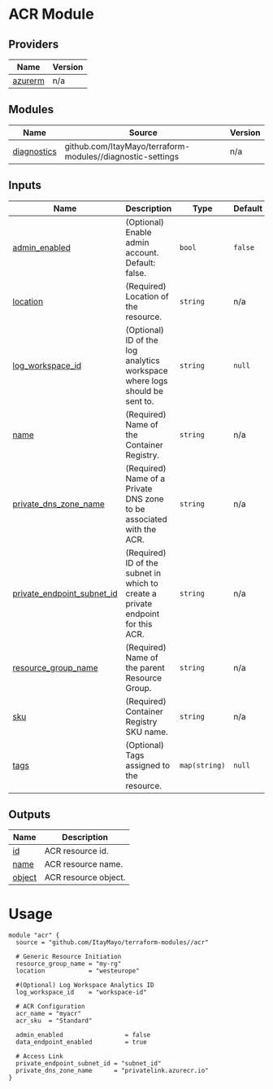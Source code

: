 <!-- BEGIN_TF_DOCS -->
# ACR Module

## Providers

| Name | Version |
|------|---------|
| <a name="provider_azurerm"></a> [azurerm](#provider\_azurerm) | n/a |

## Modules

| Name | Source | Version |
|------|--------|---------|
| <a name="module_diagnostics"></a> [diagnostics](#module\_diagnostics) | github.com/ItayMayo/terraform-modules//diagnostic-settings | n/a |

## Inputs

| Name | Description | Type | Default | Required |
|------|-------------|------|---------|:--------:|
| <a name="input_admin_enabled"></a> [admin\_enabled](#input\_admin\_enabled) | (Optional) Enable admin account. Default: false. | `bool` | `false` | no |
| <a name="input_location"></a> [location](#input\_location) | (Required) Location of the resource. | `string` | n/a | yes |
| <a name="input_log_workspace_id"></a> [log\_workspace\_id](#input\_log\_workspace\_id) | (Optional) ID of the log analytics workspace where logs should be sent to. | `string` | `null` | no |
| <a name="input_name"></a> [name](#input\_name) | (Required) Name of the Container Registry. | `string` | n/a | yes |
| <a name="input_private_dns_zone_name"></a> [private\_dns\_zone\_name](#input\_private\_dns\_zone\_name) | (Required) Name of a Private DNS zone to be associated with the ACR. | `string` | n/a | yes |
| <a name="input_private_endpoint_subnet_id"></a> [private\_endpoint\_subnet\_id](#input\_private\_endpoint\_subnet\_id) | (Required) ID of the subnet in which to create a private endpoint for this ACR. | `string` | n/a | yes |
| <a name="input_resource_group_name"></a> [resource\_group\_name](#input\_resource\_group\_name) | (Required) Name of the parent Resource Group. | `string` | n/a | yes |
| <a name="input_sku"></a> [sku](#input\_sku) | (Required) Container Registry SKU name. | `string` | n/a | yes |
| <a name="input_tags"></a> [tags](#input\_tags) | (Optional) Tags assigned to the resource. | `map(string)` | `null` | no |

## Outputs

| Name | Description |
|------|-------------|
| <a name="output_id"></a> [id](#output\_id) | ACR resource id. |
| <a name="output_name"></a> [name](#output\_name) | ACR resource name. |
| <a name="output_object"></a> [object](#output\_object) | ACR resource object. |

# Usage

```
module "acr" {
  source = "github.com/ItayMayo/terraform-modules//acr"

  # Generic Resource Initiation
  resource_group_name = "my-rg"
  location            = "westeurope"

  #(Optional) Log Workspace Analytics ID
  log_workspace_id    = "workspace-id"

  # ACR Configuration
  acr_name = "myacr"
  acr_sku  = "Standard"

  admin_enabled                 = false
  data_endpoint_enabled         = true

  # Access Link
  private_endpoint_subnet_id = "subnet_id"
  private_dns_zone_name      = "privatelink.azurecr.io"
}

```
<!-- END_TF_DOCS -->